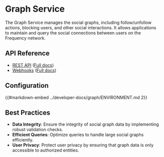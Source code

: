 # Graph Service

The Graph Service manages the social graphs, including follow/unfollow actions, blocking users, and other social interactions. It allows applications to maintain and query the social connections between users on the Frequency network.

## API Reference

- [REST API](./Api.md) (<a target="_blank" href="https://projectlibertylabs.github.io/gateway/graph">Full docs</a>)
- [Webhooks](./Webhooks.md) (<a target="_blank" href="https://projectlibertylabs.github.io/gateway/graph/webhooks.html">Full docs</a>)


## Configuration

{{#markdown-embed ../developer-docs/graph/ENVIRONMENT.md 2}}


## Best Practices

- **Data Integrity**: Ensure the integrity of social graph data by implementing robust validation checks.
- **Efficient Queries**: Optimize queries to handle large social graphs efficiently.
- **User Privacy**: Protect user privacy by ensuring that graph data is only accessible to authorized entities.
